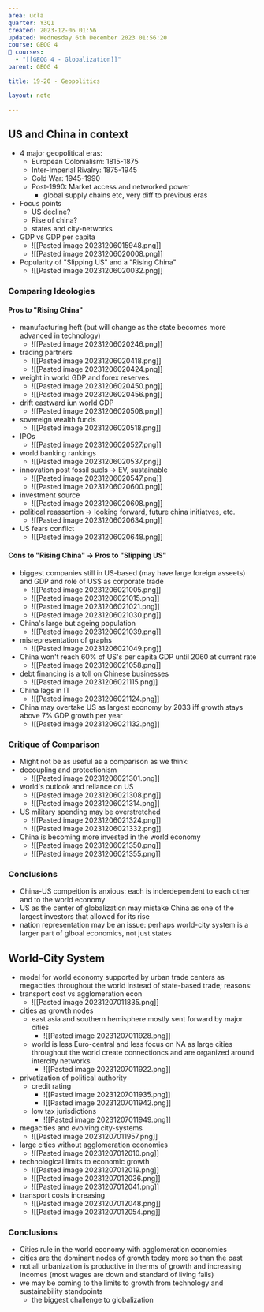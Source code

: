```yaml
---
area: ucla
quarter: Y3Q1
created: 2023-12-06 01:56
updated: Wednesday 6th December 2023 01:56:20
course: GEOG 4
📕 courses:
  - "[[GEOG 4 - Globalization]]"
parent: GEOG 4

title: 19-20 - Geopolitics

layout: note

---
```

## US and China in context
- 4 major geopolitical eras:
	- European Colonialism: 1815-1875
	- Inter-Imperial Rivalry: 1875-1945
	- Cold War: 1945-1990
	- Post-1990: Market access and networked power
		- global supply chains etc, very diff to previous eras
- Focus points
	- US decline?
	- Rise of china?
	- states and city-networks
- GDP vs GDP per capita
	- ![[Pasted image 20231206015948.png]]
	- ![[Pasted image 20231206020008.png]]
- Popularity of "Slipping US" and a "Rising China"
	- ![[Pasted image 20231206020032.png]]
### Comparing Ideologies
#### Pros to "Rising China"
- manufacturing heft (but will change as the state becomes more advanced in technology)
	- ![[Pasted image 20231206020246.png]]
- trading partners
	- ![[Pasted image 20231206020418.png]]
	- ![[Pasted image 20231206020424.png]]
- weight in world GDP and forex reserves
	- ![[Pasted image 20231206020450.png]]
	- ![[Pasted image 20231206020456.png]]
- drift eastward iun world GDP
	- ![[Pasted image 20231206020508.png]]
- sovereign wealth funds
	- ![[Pasted image 20231206020518.png]]
- IPOs
	- ![[Pasted image 20231206020527.png]]
- world banking rankings
	- ![[Pasted image 20231206020537.png]]
- innovation post fossil suels -> EV, sustainable
	- ![[Pasted image 20231206020547.png]]
	- ![[Pasted image 20231206020600.png]]
- investment source
	- ![[Pasted image 20231206020608.png]]
- political reassertion -> looking forward, future china initiatves, etc.
	- ![[Pasted image 20231206020634.png]]
- US fears conflict
	- ![[Pasted image 20231206020648.png]]

#### Cons to "Rising China" -> Pros to "Slipping US"
- biggest companies still in US-based (may have large foreign asseets) and GDP and role of US$ as corporate trade
	- ![[Pasted image 20231206021005.png]]
	- ![[Pasted image 20231206021015.png]]
	- ![[Pasted image 20231206021021.png]]
	- ![[Pasted image 20231206021030.png]]
- China's large but ageing population
	- ![[Pasted image 20231206021039.png]]
- misrepresentation of graphs
	- ![[Pasted image 20231206021049.png]]
- China won't reach 60% of US's per capita GDP until 2060 at current rate
	- ![[Pasted image 20231206021058.png]]
- debt financing is a toll on Chinese businesses
	- ![[Pasted image 20231206021115.png]]
- China lags in IT
	- ![[Pasted image 20231206021124.png]]
- China may overtake US as largest economy by 2033 iff growth stays above 7% GDP growth per year
	- ![[Pasted image 20231206021132.png]]

### Critique of Comparison
- Might not be as useful as a comparison as we think:
- decoupling and protectionism
	- ![[Pasted image 20231206021301.png]]
- world's outlook and reliance on US
	- ![[Pasted image 20231206021308.png]]
	- ![[Pasted image 20231206021314.png]]
- US military spending may be overstretched
	- ![[Pasted image 20231206021324.png]]
	- ![[Pasted image 20231206021332.png]]
- China is becoming more invested in the world economy
	- ![[Pasted image 20231206021350.png]]
	- ![[Pasted image 20231206021355.png]]
### Conclusions
- China-US compeition is anxious: each is inderdependent to each other and to the world economy
- US as the center of globalization may mistake China as one of the largest investors that allowed for its rise
- nation representation may be an issue: perhaps world-city system is a larger part of glboal economics, not just states


## World-City System
- model for world economy supported by urban trade centers as megacities throughout the world instead of state-based trade; reasons:
- transport cost vs agglomeration econ
	- ![[Pasted image 20231207011835.png]]
- cities as growth nodes
	- east asia and southern hemisphere mostly sent forward by major cities
		- ![[Pasted image 20231207011928.png]]
	- world is less Euro-central and less focus on NA as large cities throughout the world create connectioncs and are organized around intercity networks
		- ![[Pasted image 20231207011922.png]]
- privatization of political authority
	- credit rating
		- ![[Pasted image 20231207011935.png]]
		- ![[Pasted image 20231207011942.png]]
	- low tax jurisdictions
		- ![[Pasted image 20231207011949.png]]
- megacities and evolving city-systems
	- ![[Pasted image 20231207011957.png]]
- large cities without agglomeration economies
	- ![[Pasted image 20231207012010.png]]
- technological limits to economic growth
	- ![[Pasted image 20231207012019.png]]
	- ![[Pasted image 20231207012036.png]]
	- ![[Pasted image 20231207012041.png]]
- transport costs increasing
	- ![[Pasted image 20231207012048.png]]
	- ![[Pasted image 20231207012054.png]]
### Conclusions
- Cities rule in the world economy with agglomeration economies
- cities are the dominant nodes of growth today more so than the past
- not all urbanization is productive in therms of growth and increasing incomes (most wages are down and standard of living falls)
- we may be coming to the limits to growth from technology and sustainability standpoints
	- the biggest challenge to globalization